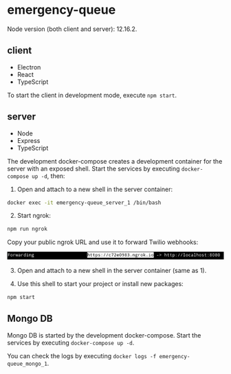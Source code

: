 #  emergency-queue

Node version (both client and server): 12.16.2.

## client

- Electron
- React
- TypeScript

To start the client in development mode, execute `npm start`.

## server

- Node
- Express
- TypeScript

The development docker-compose creates a development container for the server with an exposed shell. Start the services by executing `docker-compose up -d`, then:

1. Open and attach to a new shell in the server container:

```bash
docker exec -it emergency-queue_server_1 /bin/bash
```
2. Start ngrok:

```bash
npm run ngrok
```

Copy your public ngrok URL and use it to forward Twilio webhooks:

![ngrok](README-ngrok.png)

3. Open and attach to a new shell in the server container (same as 1).

4. Use this shell to start your project or install new packages:

```bash
npm start
```

## Mongo DB

Mongo DB is started by the development docker-compose. Start the services by executing `docker-compose up -d`.

You can check the logs by executing `docker logs -f emergency-queue_mongo_1`.

